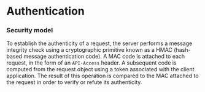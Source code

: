 <h1>Authentication</h1>

### Security model

To establish the authenticity of a request, the server performs a message integrity check using a cryptographic primitive known as a HMAC (hash-based message authentication code). A MAC code is attached to each request, in the form of an `API-Access` header. A subsequent code is computed from the request object using a token associated with the client application. The result of this operation is compared to the MAC attached to the request in order to verify or refute its authenticity.

